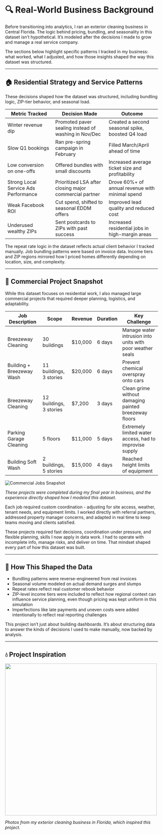 # 🔍 Real-World Business Background

Before transitioning into analytics, I ran an exterior cleaning business in Central Florida. The logic behind pricing, bundling, and seasonality in this dataset isn’t hypothetical. It’s modeled after the decisions I made to grow and manage a real service company.

The sections below highlight specific patterns I tracked in my business: what worked, what I adjusted, and how those insights shaped the way this dataset was structured.

---

## 🏠 Residential Strategy and Service Patterns

These decisions shaped how the dataset was structured, including bundling logic, ZIP-tier behavior, and seasonal load.

| **Metric Tracked**  | **Decision Made**   | **Outcome**   |
|----------------|------------------|---------------|
| Winter revenue dip         | Promoted paver sealing instead of washing in Nov/Dec           | Created a second seasonal spike, boosted Q4 load      |
| Slow Q1 bookings      | Ran pre-spring campaign in February         | Filled March/April ahead of time        |
| Low conversion on one-offs| Offered bundles with small discounts   | Increased average ticket size and profitability      |
| Strong Local Service Ads Performance  | Prioritized LSA after closing major commercial partner   | Drove 60%+ of annual revenue with minimal spend    |
| Weak Facebook ROI  | Cut spend, shifted to seasonal EDDM offers   | Improved lead quality and reduced cost  |
| Underused wealthy ZIPs     | Sent postcards to ZIPs with past success   | Increased residential jobs in high-margin areas              |

The repeat rate logic in the dataset reflects actual client behavior I tracked manually. Job bundling patterns were based on invoice data. Income tiers and ZIP regions mirrored how I priced homes differently depending on location, size, and complexity.

---

## 🧾 Commercial Project Snapshot

While this dataset focuses on residential work, I also managed large commercial projects that required deeper planning, logistics, and adaptability.

| **Job Description**  | **Scope**   | **Revenue** | **Duration** | **Key Challenge**  |
|-----------------|-----------|-------------|--------------|------------------|
| Breezeway Cleaning     | 30 buildings           | $10,000     | 6 days       | Manage water intrusion into units with poor weather seals          |
| Building + Breezeway Wash     | 11 buildings, 3 stories| $20,000     | 6 days       | Prevent chemical overspray onto cars                               |
| Breezeway Cleaning            | 12 buildings, 3 stories| $7,200      | 3 days       | Clean grime without damaging painted breezeway floors              |
| Parking Garage Cleaning       | 5 floors               | $11,000     | 5 days       | Extremely limited water access, had to improvise supply            |
| Building Soft Wash            | 2 buildings, 5 stories | $15,000     | 4 days       | Reached height limits of equipment                                 |

![Commercial Jobs Snapshot](home_services_performance_dashboards/4_Assets/Real_World_Commercial.png)

*These projects were completed during my final year in business, and the experience directly shaped how I modeled this dataset.*

Each job required custom coordination - adjusting for site access, weather, tenant needs, and equipment limits. I worked directly with referral partners, addressed property manager concerns, and adapted in real time to keep teams moving and clients satisfied.

These projects required fast decisions, coordination under pressure, and flexible planning, skills I now apply in data work. I had to operate with incomplete info, manage risks, and deliver on time. That mindset shaped every part of how this dataset was built.

---

## 🧠 How This Shaped the Data

- Bundling patterns were reverse-engineered from real invoices
- Seasonal volume modeled on actual demand surges and slumps
- Repeat rates reflect real customer rebook behavior
- ZIP-level income tiers were included to reflect how regional context can influence service planning, even though pricing was kept uniform in this simulation
- Imperfections like late payments and uneven costs were added intentionally to reflect real reporting challenges

This project isn’t just about building dashboards. It’s about structuring data to answer the kinds of decisions I used to make manually, now backed by analysis.

---

## 💧 Project Inspiration
<img src="https://raw.githubusercontent.com/jamesgiff5/home_services_performance_dashboards/refs/heads/main/4_Assets/exterior_cleaning_business.png" width="500px" />

*Photos from my exterior cleaning business in Florida, which inspired this project.*
